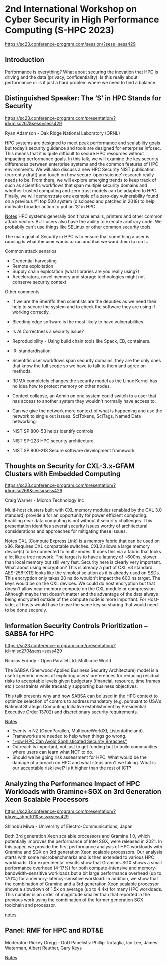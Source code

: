 # 2nd International Workshop on Cyber Security in High Performance Computing (S-HPC 2023)
https://sc23.conference-program.com/session/?sess=sess429

## Introduction
Performance is everything? What about securing the inovation that HPC is driving and the data (privacy, confidentiality). Is this really about performance or is it just a hard problem where we need to find a balance. 

## Distinguished Speaker: The ‘S’ in HPC Stands for Security
https://sc23.conference-program.com/presentation/?id=misc267&sess=sess429

Ryan Adamson - Oak Ridge National Laboratory (ORNL)

HPC systems are designed to meet peak performance and scalability goals but today’s security guidance and tools are designed for enterprise infosec. This means that it is quite difficult to secure HPC resources without impacting performance goals. In this talk, we will examine the key security differences between enterprise systems and the common features of HPC environments. We will also discuss a new HPC Security NIST publication (currently draft) and touch on how secure ‘open science’ research really needs to be. From there, we will explore emerging trends to keep track of such as scientific workflows that span multiple security domains and whether trusted computing and zero trust models can be adapted to HPC. Finally, we will demonstrate one example of a zero-day vulnerability found on a previous #1 top 500 system (disclosed and patched in 2018) to help motivate broader action to put an ‘S’ in HPC.

<ins>Notes</ins>
HPC systems generally don't have emails, printers and other common attack vectors BUT users also have the ability to execute arbitrary code. We probabily can't use things like SELinux or other common security tools. 

The main goal of Security in HPC is to ensure that something a user is running is what the user wants to run and that we want them to run it. 

Common attack senarios
* Credential harvesting
* Remote exploitation
* Supply chain explotation (what libraries are you really using?)
* Accelerators, novel memory and storage technologies might not conserve security context

Other comments
* If we are the Sheriffs then scientists are the deputies as we need their help to secure the system and to check the software they are using if working correctly.
* Bleeding edge software is the most likely to have vulnerabilities.
* Is AI Correctness a security issue?
* Reproducibility - Using build chain tools like Spack, EB, containers. 
* IRI standardisation
* Scientific user workflows span security domains, they are the only ones that know the full scope so we have to talk to them and agree on methods.
* RDMA completely changes the security model as the Linux Kernel has no idea how to protect memory on other nodes.
* Context collapse, an Admin on one system could switch to a user that has access to another system they wouldn't normally have access to.
* Can we give the network more context of what is happening and use the network to single out issues. SciTokens, SciTags, Named Data networking. 

* NIST SP 800-53 helps identify controls
* NIST SP-223 HPC security architecture
* NIST SP 800-218 Secure software development framework

## Thoughts on Security for CXL-3.x-GFAM Clusters with Embedded Computing
https://sc23.conference-program.com/presentation/?id=misc269&sess=sess429

Craig Warner - Micron Technology Inc

Multi-host clusters built with CXL memory modules (enabled by the CXL 3.0 standard) provide a for an opportunity for power efficient computing. Enabling near data computing is not without it security challenges. This presentation identifies several security issues worthy of architectural considerations and approaches for mitigating these issues.

<ins>Notes</ins>
[CXL](https://www.computeexpresslink.org/) (Compute Express Link) is a memory fabric that can be used on x86. Requires CXL compatable switches. CXL3 allows a large memory device(s) to be connected to multi-nodes. It does this via a fabric that looks a lot like a tree network. The target is to have a latancy of ~600ns, slower than local memory but still very fast. Security here is clearly very important. What about using encryption? This is already a part of CXL v3 standard. AES-256-XTS looks like the simplest solution as it is already used on SSDs. This encryption only takes 20 ns do wouldn't impact the 600 ns target. The keys would be on the CXL devices. We could do host encryption but that doesn't allow near memory compute on the CXL module or compression. Although maybe that doesn't matter and the advantage of the data always being encrypted outside of the compute node is more important. For Host-side, all hosts would have to use the same key so sharing that would need to be done securely. 

## Information Security Controls Prioritization – SABSA for HPC
https://sc23.conference-program.com/presentation/?id=misc270&sess=sess429

Nicolas Erdody - Open Parallel Ltd. Multicore World

The SABSA (Sherwood Applied Business Security Architecture) model is a useful generic means of exploring users’ preferences for reducing residual risks to acceptable levels given budgetary (financial, resource, time frames etc.) constraints while traceably supporting business objectives.

This talk presents why and how SABSA can be used in the HPC context to optimize selection of controls to address mandatory (e.g. pursuant to USA's National Strategic Computing Initiative establishment by Presidential Executive Order 13702) and discretionary security requirements.

<ins>Notes</ins>
* Events in NZ (OpenParallen, MulticoreWorldXI, Listentotheland). 
* Frameworks are needed to help when things go wrong. 
* ["How HPC Can Avoid Sophisticated Security Breaches"](https://www.youtube.com/watch?v=_MsuQDSVu20)
* Outreach is important, not just to get funding but to build communities where users can learn what NOT to do.
* Should we be going risk assessment for HPC. What would be the damage of a breach on HPC and what steps aren't we taking. What is our acceptable risk level? Is it higher than the rest of ICT?

## Analyzing the Performance Impact of HPC Workloads with Gramine+SGX on 3rd Generation Xeon Scalable Processors
https://sc23.conference-program.com/presentation/?id=ws_shpc101&sess=sess429

Shinobu Miwa - University of Electro-Communications, Japan

Both 3rd generation Xeon scalable processors and Gramine 1.0, which potentially improves the performance of Intel SGX, were released in 2021. In this paper, we provide the first performance analysis of HPC workloads with Gramine and SGX on 3rd generation Xeon scalable processors. Our analysis starts with some microbenchmarks and is then extended to various HPC workloads. Our experimental results show that Gramine+SGX shows a small performance overhead (4-17%) for both compute-intensive and memory-bandwidth-sensitive workloads but a bit large performance overhead (up to 170%) for a memory-latency-sensitive workload. In addition, we show that the combination of Gramine and a 3rd generation Xeon scalable processor shows a slowdown of 1.5x on average (up to 4.4x) for many HPC workloads. This number is an order of magnitude smaller than that reported in the previous work using the combination of the former generation SGX toolchain and processor.

<ins>notes</ins>

## Panel: RMF for HPC and RDT&E

Moderator: Rickey Gregg - DoD
Panelists: Phillip Tartaglia, Ian Lee, James Waterman, Albert Reuther, Gary Keys

<ins>Notes</ins>
